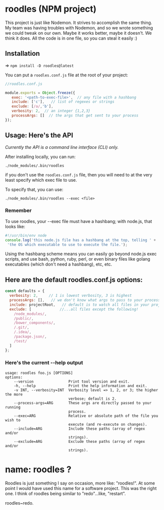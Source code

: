 

# roodles (NPM project)

This project is just like Nodemon. It strives to accomplish the same thing.
My team was having troubles with Nodemon, and so we wrote something we 
could tweak on our own. Maybe it works better, maybe it doesn't. We think it does.
All the code is in one file, so you can steal it easily :)


## Installation

=> ```npm install -D roodles@latest```

You can put a ```roodles.conf.js``` file at the root of your project:

```js
//roodles.conf.js

module.exports = Object.freeze({
   exec: '<path-to-exec-file>',  // any file with a hashbang
   include: ['c'],   // list of regexes or strings
   exclude: [/a/,'b'],
   verbosity: 2,  // an integer {1,2,3}
   processArgs: []  // the args that get sent to your process
});

```


## Usage: Here's the API

_Currently the API is a command line interface (CLI) only._

After installing locally, you can run:

```terminal
./node_modules/.bin/roodles 
```

if you don't use the ```roodles.conf.js``` file, then you will need to
at the very least specify which exec file to use.

To specify that, you can use:

```terminal
./node_modules/.bin/roodles --exec <file>
```



### Remember

To use roodles, your --exec file must have a hashbang; with node.js, that looks like:

```js
#!/usr/bin/env node
console.log('this node.js file has a hashbang at the top, telling ' +
 'the OS which executable to use to execute the file.');
```

Using the hashbang scheme means you can easily go beyond node.js exec scripts, and use bash, python, ruby,
perl, or even binary files like golang executables (which don't need a hashbang), etc, etc.


## Here are the default roodles.conf.js options:

```js
const defaults = {
  verbosity: 2,     // 1 is lowest verbosity, 3 is highest
  processArgs: [],   // we don't know what args to pass to your process!
  include: projectRoot,   // default is to watch all files in your project
  exclude: [             //...all files except the following!
    /node_modules/,
    /public/,
    /bower_components/,
    /.git/,
    /.idea/,
    /package.json/,
    /test/
  ]
};

```


### Here's the current --help output

```console
usage: roodles foo.js [OPTIONS]
options:
    --version                Print tool version and exit.
    -h, --help               Print the help information and exit.
    -v INT, --verbosity=INT  Verbosity level => 1, 2, or 3; the higher the more
                             verbose; default is 2.
    --process-args=ARG       These args are directly passed to your running
                             process.
    --exec=ARG               Relative or absolute path of the file you wish to
                             execute (and re-execute on changes).
    --include=ARG            Include these paths (array of regex and/or
                             strings).
    --exclude=ARG            Exclude these paths (array of regex and/or
                             strings).

```


# name: roodles ?

Roodles is just something I say on occasion, more like: "roodles!". 
At some point I would have used this name for a software project.
This was the right one. I think of roodles being similar to "redo"...like, "restart". 

roodles~redo.

